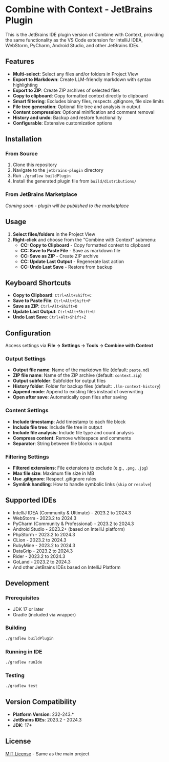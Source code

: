 # Combine with Context - JetBrains Plugin

This is the JetBrains IDE plugin version of Combine with Context, providing the same functionality as the VS Code extension for IntelliJ IDEA, WebStorm, PyCharm, Android Studio, and other JetBrains IDEs.

## Features

- **Multi-select**: Select any files and/or folders in Project View
- **Export to Markdown**: Create LLM-friendly markdown with syntax highlighting
- **Export to ZIP**: Create ZIP archives of selected files
- **Copy to clipboard**: Copy formatted context directly to clipboard
- **Smart filtering**: Excludes binary files, respects .gitignore, file size limits
- **File tree generation**: Optional file tree and analysis in output
- **Content compression**: Optional minification and comment removal
- **History and undo**: Backup and restore functionality
- **Configurable**: Extensive customization options

## Installation

### From Source

1. Clone this repository
2. Navigate to the `jetbrains-plugin` directory
3. Run `./gradlew buildPlugin`
4. Install the generated plugin file from `build/distributions/`

### From JetBrains Marketplace

*Coming soon - plugin will be published to the marketplace*

## Usage

1. **Select files/folders** in the Project View
2. **Right-click** and choose from the "Combine with Context" submenu:
   - **CC: Copy to Clipboard** - Copy formatted context to clipboard
   - **CC: Save to Paste File** - Save as markdown file
   - **CC: Save as ZIP** - Create ZIP archive
   - **CC: Update Last Output** - Regenerate last action
   - **CC: Undo Last Save** - Restore from backup

## Keyboard Shortcuts

- **Copy to Clipboard**: `Ctrl+Alt+Shift+C`
- **Save to Paste File**: `Ctrl+Alt+Shift+P`
- **Save as ZIP**: `Ctrl+Alt+Shift+O`
- **Update Last Output**: `Ctrl+Alt+Shift+U`
- **Undo Last Save**: `Ctrl+Alt+Shift+Z`

## Configuration

Access settings via **File → Settings → Tools → Combine with Context**

### Output Settings
- **Output file name**: Name of the markdown file (default: `paste.md`)
- **ZIP file name**: Name of the ZIP archive (default: `context.zip`)
- **Output subfolder**: Subfolder for output files
- **History folder**: Folder for backup files (default: `.llm-context-history`)
- **Append mode**: Append to existing files instead of overwriting
- **Open after save**: Automatically open files after saving

### Content Settings
- **Include timestamp**: Add timestamp to each file block
- **Include file tree**: Include file tree in output
- **Include file analysis**: Include file type and count analysis
- **Compress content**: Remove whitespace and comments
- **Separator**: String between file blocks in output

### Filtering Settings
- **Filtered extensions**: File extensions to exclude (e.g., `.png`, `.jpg`)
- **Max file size**: Maximum file size in MB
- **Use .gitignore**: Respect .gitignore rules
- **Symlink handling**: How to handle symbolic links (`skip` or `resolve`)

## Supported IDEs

- IntelliJ IDEA (Community & Ultimate) - 2023.2 to 2024.3
- WebStorm - 2023.2 to 2024.3  
- PyCharm (Community & Professional) - 2023.2 to 2024.3
- Android Studio - 2023.2+ (based on IntelliJ platform)
- PhpStorm - 2023.2 to 2024.3
- CLion - 2023.2 to 2024.3
- RubyMine - 2023.2 to 2024.3
- DataGrip - 2023.2 to 2024.3
- Rider - 2023.2 to 2024.3
- GoLand - 2023.2 to 2024.3
- And other JetBrains IDEs based on IntelliJ Platform

## Development

### Prerequisites
- JDK 17 or later
- Gradle (included via wrapper)

### Building
```bash
./gradlew buildPlugin
```

### Running in IDE
```bash
./gradlew runIde
```

### Testing
```bash
./gradlew test
```

## Version Compatibility

- **Platform Version**: 232-243.*
- **JetBrains IDEs**: 2023.2 - 2024.3
- **JDK**: 17+

## License

[MIT License](../LICENSE.md) - Same as the main project